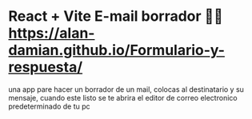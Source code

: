 # React + Vite E-mail borrador ⛓️‍💥https://alan-damian.github.io/Formulario-y-respuesta/

una app pare hacer un borrador de un mail, colocas al destinatario y su mensaje, cuando este listo se te abrira el editor de correo electronico predeterminado de tu pc
